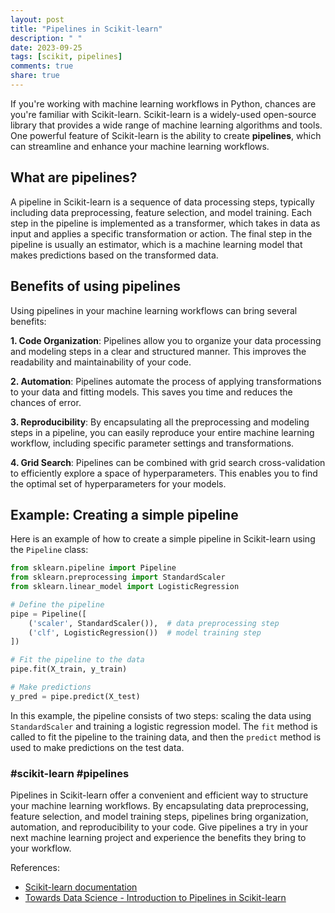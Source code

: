 ```yaml
---
layout: post
title: "Pipelines in Scikit-learn"
description: " "
date: 2023-09-25
tags: [scikit, pipelines]
comments: true
share: true
---
```


If you're working with machine learning workflows in Python, chances are you're familiar with Scikit-learn. Scikit-learn is a widely-used open-source library that provides a wide range of machine learning algorithms and tools. One powerful feature of Scikit-learn is the ability to create **pipelines**, which can streamline and enhance your machine learning workflows.

## What are pipelines?

A pipeline in Scikit-learn is a sequence of data processing steps, typically including data preprocessing, feature selection, and model training. Each step in the pipeline is implemented as a transformer, which takes in data as input and applies a specific transformation or action. The final step in the pipeline is usually an estimator, which is a machine learning model that makes predictions based on the transformed data.

## Benefits of using pipelines

Using pipelines in your machine learning workflows can bring several benefits:

**1. Code Organization**: Pipelines allow you to organize your data processing and modeling steps in a clear and structured manner. This improves the readability and maintainability of your code.

**2. Automation**: Pipelines automate the process of applying transformations to your data and fitting models. This saves you time and reduces the chances of error.

**3. Reproducibility**: By encapsulating all the preprocessing and modeling steps in a pipeline, you can easily reproduce your entire machine learning workflow, including specific parameter settings and transformations.

**4. Grid Search**: Pipelines can be combined with grid search cross-validation to efficiently explore a space of hyperparameters. This enables you to find the optimal set of hyperparameters for your models.

## Example: Creating a simple pipeline

Here is an example of how to create a simple pipeline in Scikit-learn using the `Pipeline` class:

```python
from sklearn.pipeline import Pipeline
from sklearn.preprocessing import StandardScaler
from sklearn.linear_model import LogisticRegression

# Define the pipeline
pipe = Pipeline([
    ('scaler', StandardScaler()),  # data preprocessing step
    ('clf', LogisticRegression())  # model training step
])

# Fit the pipeline to the data
pipe.fit(X_train, y_train)

# Make predictions
y_pred = pipe.predict(X_test)
```

In this example, the pipeline consists of two steps: scaling the data using `StandardScaler` and training a logistic regression model. The `fit` method is called to fit the pipeline to the training data, and then the `predict` method is used to make predictions on the test data.

### #scikit-learn #pipelines

Pipelines in Scikit-learn offer a convenient and efficient way to structure your machine learning workflows. By encapsulating data preprocessing, feature selection, and model training steps, pipelines bring organization, automation, and reproducibility to your code. Give pipelines a try in your next machine learning project and experience the benefits they bring to your workflow.

References:
- [Scikit-learn documentation](https://scikit-learn.org/stable/modules/compose.html#pipeline)
- [Towards Data Science - Introduction to Pipelines in Scikit-learn](https://towardsdatascience.com/pipelines-in-scikit-learn-25ffba4edbdc)